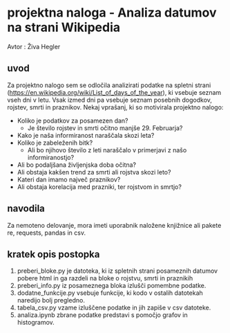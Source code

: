 # projektna naloga - Analiza datumov na strani Wikipedia
Avtor : Živa Hegler

## uvod
Za projektno nalogo sem se odločila analizirati podatke na spletni strani (https://en.wikipedia.org/wiki/List_of_days_of_the_year), ki vsebuje seznam vseh dni v letu. Vsak izmed dni pa vsebuje seznam posebnih dogodkov, rojstev, smrti in praznikov. 
Nekaj vprašanj, ki so motivirala projektno nalogo:
- Koliko je podatkov za posamezen dan?
   - Je število rojstev in smrti očitno manjše 29. Februarja?
- Kako je naša informiranost naraščala skozi leta?
- Koliko je zabeleženih bitk?
    - Ali bo njihovo število z leti naraščalo v primerjavi z našo informiranostjo?
- Ali bo podaljšana življenjska doba očitna?
- Ali obstaja kakšen trend za smrti ali rojstva skozi leto?
- Kateri dan imamo največ praznikov?
- Ali obstaja korelacija med prazniki, ter rojstvom in smrtjo?

## navodila
Za nemoteno delovanje, mora imeti uporabnik naložene knjižnice ali pakete re, requests, pandas in csv.

## kratek opis postopka
1. preberi_bloke.py je datoteka, ki iz spletnih strani posameznih datumov pobere html in ga razdeli na bloke o rojstvu, smrti in praznikih
2. preberi_info.py iz posameznega bloka izlušči pomembne podatke.
3. dodatne_funkcije.py vsebuje funkcije, ki kodo v ostalih datotekah naredijo bolj pregledno.
4. tabela_csv.py vzame izluščene podatke in jih zapiše v csv datoteke.
5. analiza.ipynb zbrane podatke predstavi s pomočjo grafov in histogramov.
